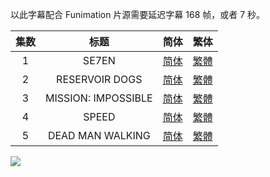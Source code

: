 以此字幕配合 Funimation 片源需要延迟字幕 168 帧，或者 7 秒。



| 集数 |         标题         |                             简体                             |                             繁体                             |
| :--: | :------------------: | :----------------------------------------------------------: | :----------------------------------------------------------: |
|  1   | SE7EN  | [简体](https://raw.githubusercontent.com/SweetSub/SweetSub/master/Archive/Akudama%20Drive/%5BSweetSub%5D%20Akudama%20Drive%20-%2001.chs.ass) | [繁體](https://raw.githubusercontent.com/SweetSub/SweetSub/master/Archive/Akudama%20Drive/%5BSweetSub%5D%20Akudama%20Drive%20-%2001.cht.ass) |
| 2 | RESERVOIR DOGS | [简体](https://raw.githubusercontent.com/SweetSub/SweetSub/master/Archive/Akudama%20Drive/%5BSweetSub%5D%20Akudama%20Drive%20-%2002.chs.ass) | [繁體](https://raw.githubusercontent.com/SweetSub/SweetSub/master/Archive/Akudama%20Drive/%5BSweetSub%5D%20Akudama%20Drive%20-%2002.cht.ass) |
| 3 | MISSION: IMPOSSIBLE  | [简体](https://raw.githubusercontent.com/SweetSub/SweetSub/master/Archive/Akudama%20Drive/%5BSweetSub%5D%20Akudama%20Drive%20-%2003.chs.ass) | [繁體](https://raw.githubusercontent.com/SweetSub/SweetSub/master/Archive/Akudama%20Drive/%5BSweetSub%5D%20Akudama%20Drive%20-%2003.cht.ass) |
| 4 | SPEED  | [简体](https://raw.githubusercontent.com/SweetSub/SweetSub/master/Archive/Akudama%20Drive/%5BSweetSub%5D%20Akudama%20Drive%20-%2004.chs.ass) | [繁體](https://raw.githubusercontent.com/SweetSub/SweetSub/master/Archive/Akudama%20Drive/%5BSweetSub%5D%20Akudama%20Drive%20-%2004.cht.ass) |
| 5 | DEAD MAN WALKING  | [简体](https://raw.githubusercontent.com/SweetSub/SweetSub/master/Archive/Akudama%20Drive/%5BSweetSub%5D%20Akudama%20Drive%20-%2005.chs.ass) | [繁體](https://raw.githubusercontent.com/SweetSub/SweetSub/master/Archive/Akudama%20Drive/%5BSweetSub%5D%20Akudama%20Drive%20-%2005.cht.ass) |

![](https://i.loli.net/2020/10/14/EsPikfJGArOUT7p.png)
